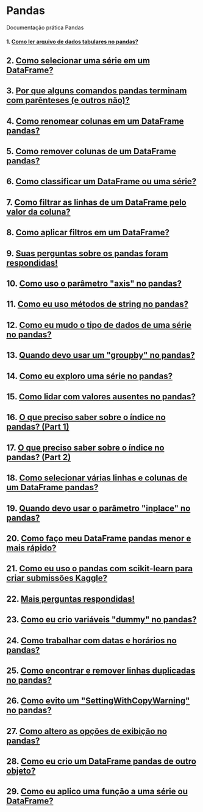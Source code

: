 # Pandas
Documentação prática Pandas
#### 1. <a href="">Como ler arquivo de dados tabulares no pandas?</a>
## 2. <a href="">Como selecionar uma série em um DataFrame?</a>
## 3. <a href=""> Por que alguns comandos pandas terminam com parênteses (e outros não)?</a>
## 4. <a href="">Como renomear colunas em um DataFrame pandas?</a>
## 5. <a href="">Como remover colunas de um DataFrame pandas?</a>
## 6. <a href="">Como classificar um DataFrame ou uma série?</a>
## 7. <a href="">Como filtrar as linhas de um DataFrame pelo valor da coluna?</a>
## 8. <a href="">Como aplicar filtros em um DataFrame?</a>
## 9. <a href="">Suas perguntas sobre os pandas foram respondidas!</a>
## 10. <a href="">Como uso o parâmetro "axis" no pandas?</a>
## 11. <a href="">Como eu uso métodos de string no pandas?</a>
## 12. <a href="">Como eu mudo o tipo de dados de uma série no pandas?</a>
## 13. <a href="">Quando devo usar um "groupby" no pandas?</a>
## 14. <a href="">Como eu exploro uma série no pandas?</a>
## 15. <a href="">Como lidar com valores ausentes no pandas?</a>
## 16. <a href="">O que preciso saber sobre o índice no pandas? (Part 1)</a>
## 17. <a href="">O que preciso saber sobre o índice no pandas? (Part 2)</a>
## 18. <a href="">Como selecionar várias linhas e colunas de um DataFrame pandas?</a>
## 19. <a href="">Quando devo usar o parâmetro "inplace" no pandas?</a>
## 20. <a href="">Como faço meu DataFrame pandas menor e mais rápido?</a>
## 21. <a href="">Como eu uso o pandas com scikit-learn para criar submissões Kaggle?</a>
## 22. <a href="">Mais perguntas respondidas!</a>
## 23. <a href="">Como eu crio variáveis "dummy" no pandas?</a>
## 24. <a href="">Como trabalhar com datas e horários no pandas?</a>
## 25. <a href="">Como encontrar e remover linhas duplicadas no pandas?</a>
## 26. <a href="">Como evito um "SettingWithCopyWarning" no pandas?</a>
## 27. <a href="">Como altero as opções de exibição no pandas?</a>
## 28. <a href="">Como eu crio um DataFrame pandas de outro objeto?</a>
## 29. <a href="">Como eu aplico uma função a uma série ou DataFrame?</a>
